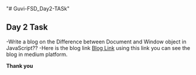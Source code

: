"# Guvi-FSD_Day2-TASk"

## Day 2 Task

-Write a blog on the Difference between Document and Window object in JavaScript??
-Here is the blog link [Blog Link](https://medium.com/@dhivahar19399/difference-between-document-and-window-object-in-javascript-0dc188a75629/) using this link you can see the blog in medium platform.

**Thank you**
